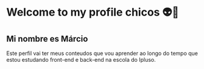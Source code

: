 # Welcome to my profile chicos 👽👾
## Mi nombre es Márcio
Este perfil vai ter meus conteudos que vou aprender ao longo do tempo que estou estudando front-end e back-end na escola do Ipluso.
